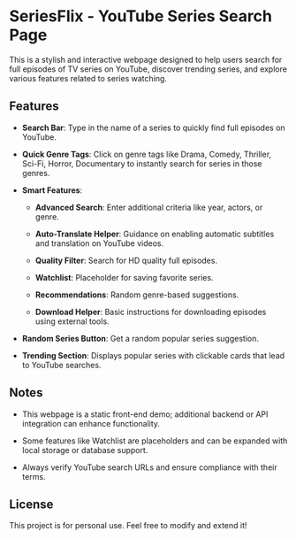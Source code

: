 # SeriesFlix - YouTube Series Search Page

This is a stylish and interactive webpage designed to help users search for full episodes of TV series on YouTube, discover trending series, and explore various features related to series watching.

## Features

- **Search Bar**: Type in the name of a series to quickly find full episodes on YouTube.
  
- **Quick Genre Tags**: Click on genre tags like Drama, Comedy, Thriller, Sci-Fi, Horror, Documentary to instantly search for series in those genres.
  
- **Smart Features**:
  - **Advanced Search**: Enter additional criteria like year, actors, or genre.
    
  - **Auto-Translate Helper**: Guidance on enabling automatic subtitles and translation on YouTube videos.
    
  - **Quality Filter**: Search for HD quality full episodes.
    
  - **Watchlist**: Placeholder for saving favorite series.
    
  - **Recommendations**: Random genre-based suggestions.
    
  - **Download Helper**: Basic instructions for downloading episodes using external tools.
    
- **Random Series Button**: Get a random popular series suggestion.
  
- **Trending Section**: Displays popular series with clickable cards that lead to YouTube searches.

## Notes

- This webpage is a static front-end demo; additional backend or API integration can enhance functionality.
  
- Some features like Watchlist are placeholders and can be expanded with local storage or database support.
  
- Always verify YouTube search URLs and ensure compliance with their terms.

## License

This project is for personal use. Feel free to modify and extend it!
